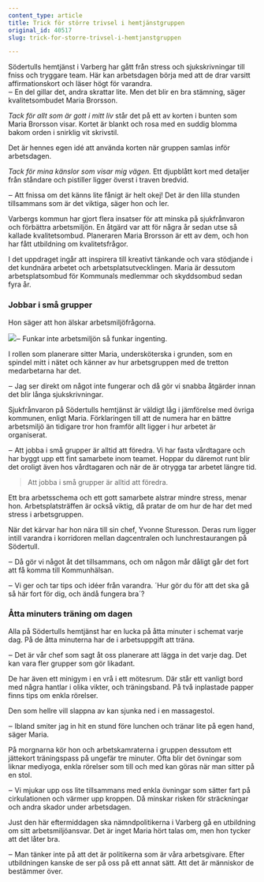 ```yaml
---
content_type: article
title: Trick för större trivsel i hemtjänstgruppen
original_id: 40517
slug: trick-for-storre-trivsel-i-hemtjanstgruppen

---
```


Södertulls hemtjänst i Varberg har gått från stress och sjukskrivningar till fniss och tryggare team. Här kan arbetsdagen börja med att de drar varsitt affirmationskort och läser högt för varandra.  
‒ En del gillar det, andra skrattar lite. Men det blir en bra stämning, säger kvalitetsombudet Maria Brorsson.

_Tack för allt som är gott i mitt liv_ står det på ett av korten i bunten som Maria Brorsson visar. Kortet är blankt och rosa med en suddig blomma bakom orden i snirklig vit skrivstil.

Det är hennes egen idé att använda korten när gruppen samlas inför arbetsdagen.

_Tack för mina känslor som visar mig vägen._ Ett djupblått kort med detaljer från ståndare och pistiller ligger överst i traven bredvid.

‒ Att fnissa om det känns lite fånigt är helt okej! Det är den lilla stunden tillsammans som är det viktiga, säger hon och ler.

Varbergs kommun har gjort flera insatser för att minska på sjukfrånvaron och förbättra arbetsmiljön. En åtgärd var att för några år sedan utse så kallade kvalitetsombud. Planeraren Maria Brorsson är ett av dem, och hon har fått utbildning om kvalitetsfrågor.

I det uppdraget ingår att inspirera till kreativt tänkande och vara stödjande i det kundnära arbetet och arbetsplatsutvecklingen. Maria är dessutom arbetsplatsombud för Kommunals medlemmar och skyddsombud sedan fyra år.

### Jobbar i små grupper

Hon säger att hon älskar arbetsmiljöfrågorna.

[![](https://www.suntarbetsliv.se/wp-content/uploads/2019/08/200x220-maria-brorsson-foto-bjorn-larsson-rosvall-tt.jpg)](https://www.suntarbetsliv.se/wp-content/uploads/2019/08/200x220-maria-brorsson-foto-bjorn-larsson-rosvall-tt.jpg)‒ Funkar inte arbetsmiljön så funkar ingenting.

I rollen som planerare sitter Maria, undersköterska i grunden, som en spindel mitt i nätet och känner av hur arbetsgruppen med de tretton medarbetarna har det.

‒ Jag ser direkt om något inte fungerar och då gör vi snabba åtgärder innan det blir långa sjukskrivningar.

Sjukfrånvaron på Södertulls hemtjänst är väldigt låg i jämförelse med övriga kommunen, enligt Maria. Förklaringen till att de numera har en bättre arbetsmiljö än tidigare tror hon framför allt ligger i hur arbetet är organiserat.

‒ Att jobba i små grupper är alltid att föredra. Vi har fasta vårdtagare och har byggt upp ett fint samarbete inom teamet. Hoppar du däremot runt blir det oroligt även hos vårdtagaren och när de är otrygga tar arbetet längre tid.

> Att jobba i små grupper är alltid att föredra.

Ett bra arbetsschema och ett gott samarbete alstrar mindre stress, menar hon. Arbetsplatsträffen är också viktig, då pratar de om hur de har det med stress i arbetsgruppen.

När det kärvar har hon nära till sin chef, Yvonne Sturesson. Deras rum ligger intill varandra i korridoren mellan dagcentralen och lunchrestaurangen på Södertull.

‒ Då gör vi något åt det tillsammans, och om någon mår dåligt går det fort att få komma till Kommunhälsan.

‒ Vi ger och tar tips och idéer från varandra. ´Hur gör du för att det ska gå så här fort för dig, och ändå fungera bra´?

### Åtta minuters träning om dagen

Alla på Södertulls hemtjänst har en lucka på åtta minuter i schemat varje dag. På de åtta minuterna har de i arbetsuppgift att träna.

‒ Det är vår chef som sagt åt oss planerare att lägga in det varje dag. Det kan vara fler grupper som gör likadant.

De har även ett minigym i en vrå i ett mötesrum. Där står ett vanligt bord med några hantlar i olika vikter, och träningsband. På två inplastade papper finns tips om enkla rörelser.

Den som hellre vill slappna av kan sjunka ned i en massagestol.

‒ Ibland smiter jag in hit en stund före lunchen och tränar lite på egen hand, säger Maria.

På morgnarna kör hon och arbetskamraterna i gruppen dessutom ett jättekort träningspass på ungefär tre minuter. Ofta blir det övningar som liknar mediyoga, enkla rörelser som till och med kan göras när man sitter på en stol.

‒ Vi mjukar upp oss lite tillsammans med enkla övningar som sätter fart på cirkulationen och värmer upp kroppen. Då minskar risken för sträckningar och andra skador under arbetsdagen.

Just den här eftermiddagen ska nämndpolitikerna i Varberg gå en utbildning om sitt arbetsmiljöansvar. Det är inget Maria hört talas om, men hon tycker att det låter bra.

‒ Man tänker inte på att det är politikerna som är våra arbetsgivare. Efter utbildningen kanske de ser på oss på ett annat sätt. Att det är människor de bestämmer över.

